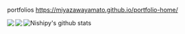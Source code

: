 portfolios
https://miyazawayamato.github.io/portfolio-home/

<img align="left" src="https://github-readme-stats.vercel.app/api?username=miyazawayamato&count_private=true&count_private=true" />
<img align="left" src="https://github-readme-stats.vercel.app/api/top-langs/?username=miyazawayamato&layout=compact" />

![Nishipy's github stats](https://github-readme-stats.vercel.app/api?username=miyazawayamato)

